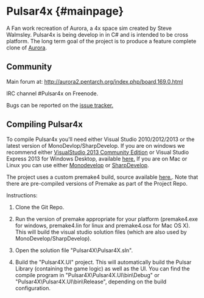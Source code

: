 # Pulsar4x										{#mainpage}

A Fan work recreation of Aurora, a 4x space sim created by Steve Walmsley. Pulsar4x is being develop in in C# and is intended to be cross platform. The long term goal of the project is to produce a feature complete clone of [Aurora](http://aurora2.pentarch.org/index.php).

## Community

Main forum at: http://aurora2.pentarch.org/index.php/board,169.0.html

IRC channel #Pulsar4x on Freenode.

Bugs can be reported on the [issue tracker.](https://github.com/Pulsar4xDevs/Pulsar4x/issues)

## Compiling Pulsar4x

To compile Pulsar4x you'll need either Visual Studio 2010/2012/2013 or the latest version of MonoDevlop/SharpDevelop. If you are on windows we recommend either [VisualStudio 2013 Community Edition](http://www.visualstudio.com/en-us/news/vs2013-community-vs.aspx) or Visual Studio Express 2013 for Windows Desktop, available [here.](http://www.visualstudio.com/downloads/download-visual-studio-vs) If you are on Mac or Linux you can use either [Monodevelop](http://www.monodevelop.com/) or [SharpDevelop](http://www.icsharpcode.net/OpenSource/SD/Default.aspx).  

The project uses a custom premake4 build, source available [here.](https://bitbucket.org/antagonist/premake-stable). Note that there are pre-compiled versions of Premake as part of the Project Repo.

Instructions:

1. Clone the Git Repo.

2. Run the version of premake appropriate for your platform (premake4.exe for windows, premake4.lin for linux and premake4.osx for Mac OS X). This will build the visual studio solution files (which are also used by MonoDevelop/SharpDevelop).

3. Open the solution file "Pulsar4X\Pulsar4X.sln".

4. Build the "Pulsar4X.UI" project. This will automatically build the Pulsar Library (containing the game logic) as well as the UI. You can find the compile program in "Pulsar4X\Pulsar4X.UI\bin\Debug" or "Pulsar4X\Pulsar4X.UI\bin\Release", depending on the build configuration.


